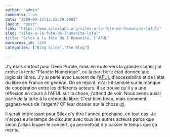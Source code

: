 ```yaml
---
author: "admin"
comments: true
date: "2009-09-15T13:22:39.000Z"
layout: "post"
link: "https://www.silexlabs.org/silex-a-la-fete-de-lhumanite-laful/"
slug: "silex-a-la-fete-de-lhumanite-laful"
title: "Silex à la fête de l'Humanité, l'AFUL"
wordpress_id: 1249
categories: ["Blog Silex","The Blog"]

---
```

J'y étais surtout pour Deep Purple, mais en route vers la grande scène, j'ai croisé la tente "Planète Numérique", ou la part belle était donnée aux logiciels libres.
J'y ai parlé avec Laurent de l'[AFUL ](http://www.aful.org/)d'accessibilité et de l'état du libre en France en général. On se rejoint, m'a-t-il semblé sur le manque de coopération entre les différents acteurs. Il se trouve qu'il y a une réflexion en cours à l'AFUL sur la chose, j'attend de voir. Nous avons aussi parlé de la tarte à la crème du libre: C'est bien beau, mais comment gagnez-vous de l'argent? CF leur dossier sur la chose [ici](http://www.aful.org/professionnels/modeles-economiques-logiciels-libres).

Il serait intéressant pour Silex d'y être l'année prochaine, en tout cas. Je n'ai pas eu le temps de discuter avec tous les autres acteurs parce que sinon j'allais louper le concert, ça permettrait d'y passer le temps que ça mérite.

